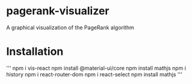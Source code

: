 # pagerank-visualizer
A graphical visualization of the PageRank algorithm

# Installation
'''
npm i vis-react
npm install @material-ui/core
npm install mathjs
npm i history
npm i react-router-dom
npm i react-select
npm install mathjs
'''
